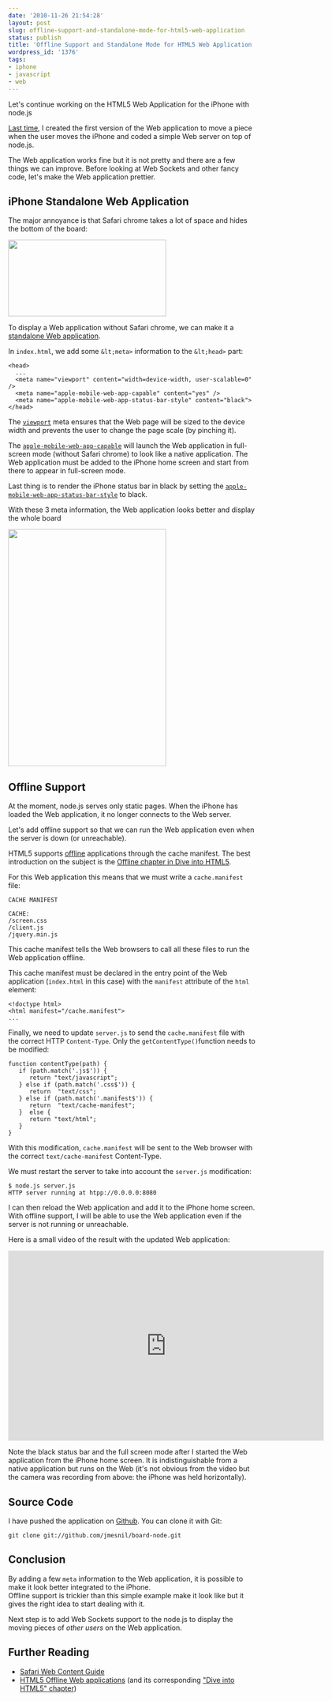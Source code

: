 ```yaml
---
date: '2010-11-26 21:54:28'
layout: post
slug: offline-support-and-standalone-mode-for-html5-web-application
status: publish
title: 'Offline Support and Standalone Mode for HTML5 Web Application '
wordpress_id: '1376'
tags:
- iphone
- javascript
- web
---
```


Let's continue working on the HTML5 Web Application for the iPhone with node.js

[Last time][first-post], I created the first version of the Web application to move a piece when the user moves the iPhone and coded a simple Web server on top of node.js.

The Web application works fine but it is not pretty and there are a few things we can improve.
Before looking at Web Sockets and other fancy code, let's make the Web application prettier.

## iPhone Standalone Web Application

The major annoyance is that Safari chrome takes a lot of space and hides the bottom of the board:

<img src="#{ site.s3.url }images/2010-11-26-chrome.png" alt="" title="chrome" width="320" height="155" class="aligncenter size-full wp-image-1383" />

To display a Web application without Safari chrome, we can make it a [standalone Web application][standalone].

In `index.html`, we add some `&lt;meta>` information to the `&lt;head>` part:

<pre><code class='xml'>&lt;head>
  ...
  &lt;meta name="viewport" content="width=device-width, user-scalable=0" />
  &lt;meta name="apple-mobile-web-app-capable" content="yes" />
  &lt;meta name="apple-mobile-web-app-status-bar-style" content="black">
&lt;/head>
</code></pre>

The [`viewport`][viewport] meta ensures that the Web page will be sized to the device width and prevents the user to change the page scale (by pinching it).  

The [`apple-mobile-web-app-capable`][standalone] will launch the Web application in full-screen mode (without Safari chrome) to look like a native application. The Web application must be added to the iPhone home screen and start from there to appear in full-screen mode.

Last thing is to render the iPhone status bar in black by setting the [`apple-mobile-web-app-status-bar-style`][status-bar] to black.

With these 3 meta information, the Web application looks better and display the whole board

<img src="#{ site.s3.url }images/2010-11-26-Board-2nd-version.jpg" alt="" title="Board - 2nd version" width="320" height="480" class="aligncenter size-full wp-image-1380" />

## Offline Support

At the moment, node.js serves only static pages. When the iPhone has loaded the Web application, it no longer connects to the Web server.

Let's add offline support so that we can run the Web application even when the server is down (or unreachable).

HTML5 supports [offline][offline] applications through the cache manifest. The best introduction on the subject is the [Offline chapter in Dive into HTML5][offline-dip].

For this Web application this means that we must write a `cache.manifest` file:

    CACHE MANIFEST
    
    CACHE:
    /screen.css
    /client.js
    /jquery.min.js

This cache manifest tells the Web browsers to call all these files to run the Web application offline.

This cache manifest must be declared in the entry point of the Web application (`index.html` in this case) with the `manifest` attribute of the `html` element:

<pre><code class='xml'>&lt;!doctype html>
&lt;html manifest="/cache.manifest">
...
</code></pre>

Finally, we need to update `server.js` to send the `cache.manifest` file with the correct HTTP `Content-Type`.
Only the `getContentType()`function needs to be modified:

<pre><code class='javascript'>function contentType(path) {
   if (path.match('.js$')) {
      return "text/javascript";
   } else if (path.match('.css$')) {
      return  "text/css";           
   } else if (path.match('.manifest$')) {
      return  "text/cache-manifest";
   }  else {
      return "text/html";
   }
}
</code></pre>

With this modification, `cache.manifest` will be sent to the Web browser with the correct `text/cache-manifest` Content-Type.

We must restart the server to take into account the `server.js` modification:

<pre><code class='bash'>$ node.js server.js
HTTP server running at htpp://0.0.0.0:8080
</code></pre>

I can then reload the Web application and add it to the iPhone home screen.
With offline support, I will be able to use the Web application even if the server is not running or unreachable.

Here is a small video of the result with the updated Web application:

<object width="640" height="385"><param name="movie" value="http://www.youtube.com/v/yoJAC2Qc0uo?fs=1&amp;hl=fr_FR&amp;rel=0&amp;hd=1"></param><param name="allowFullScreen" value="true"></param><param name="allowscriptaccess" value="always"></param><embed src="http://www.youtube.com/v/yoJAC2Qc0uo?fs=1&amp;hl=fr_FR&amp;rel=0&amp;hd=1" type="application/x-shockwave-flash" allowscriptaccess="always" allowfullscreen="true" width="640" height="385"></embed></object>

Note the black status bar and the full screen mode after I started the Web application from the iPhone home screen. It is indistinguishable from a native application but runs on the Web (it's not obvious from the video but the camera was recording from above: the iPhone was held horizontally).

## Source Code

I have pushed the application on [Github][board-git]. You can clone it with Git:

    git clone git://github.com/jmesnil/board-node.git

## Conclusion

By adding a few `meta` information to the Web application, it is possible to make it look better integrated to the iPhone.  
Offline support is trickier than this simple example make it look like but it gives the right idea to start dealing with it.    

Next step is to add Web Sockets support to the node.js to display the moving pieces of _other users_ on the Web application.

## Further Reading

* [Safari Web Content Guide][safari]
* [HTML5 Offline Web applications][offline] (and its corresponding ["Dive into HTML5" chapter][offline-dip])

[first-post]: http://jmesnil.net/weblog/2010/11/24/html5-web-application-for-iphone-and-ipad-with-node-js/
[standalone]: http://developer.apple.com/library/safari/#documentation/AppleApplications/Reference/SafariWebContent/ConfiguringWebApplications/ConfiguringWebApplications.html%23//apple_ref/doc/uid/TP40002051-CH3-SW2
[status-bar]: http://developer.apple.com/library/safari/#documentation/AppleApplications/Reference/SafariWebContent/ConfiguringWebApplications/ConfiguringWebApplications.html%23//apple_ref/doc/uid/TP40002051-CH3-SW1
[viewport]: http://developer.apple.com/library/safari/documentation/AppleApplications/Reference/SafariWebContent/UsingtheViewport/UsingtheViewport.html#//apple_ref/doc/uid/TP40006509-SW1
[offline]: http://www.whatwg.org/specs/web-apps/current-work/multipage/offline.html
[offline-dip]: http://diveintohtml5.org/offline.html
[safari]: http://developer.apple.com/library/safari/#documentation/AppleApplications/Reference/SafariWebContent/Introduction/Introduction.html
[board-git]: http://github.com/jmesnil/board-node
